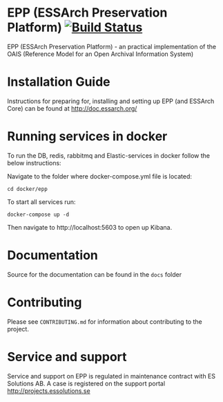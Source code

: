 # EPP (ESSArch Preservation Platform) [![Build Status](https://travis-ci.org/ESSolutions/ESSArch_EPP.svg?branch=master)](https://travis-ci.org/ESSolutions/ESSArch_EPP)

EPP (ESSArch Preservation Platform) - an practical implementation of the OAIS (Reference Model for an Open Archival Information System)

# Installation Guide

Instructions for preparing for, installing and setting up EPP (and ESSArch Core) can be found at http://doc.essarch.org/

# Running services in docker

To run the DB, redis, rabbitmq and Elastic-services in docker follow the below instructions:

Navigate to the folder where docker-compose.yml file is located:

    cd docker/epp

To start all services run:

    docker-compose up -d

Then navigate to http://localhost:5603 to open up Kibana.

# Documentation 

Source for the documentation can be found in the `docs` folder

# Contributing

Please see `CONTRIBUTING.md` for information about contributing to the project.

# Service and support

Service and support on EPP is regulated in maintenance contract with ES Solutions AB. A case is registered on the support portal http://projects.essolutions.se
